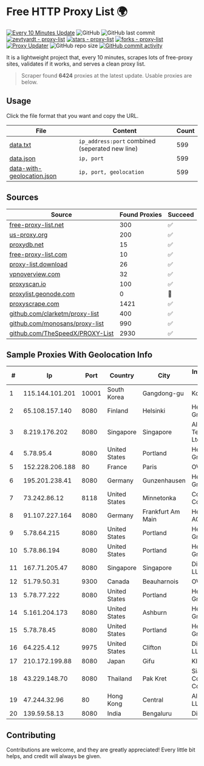 
# Free HTTP Proxy List 🌍

[![Every 10 Minutes Update](https://github.com/mertguvencli/http-proxy-list/actions/workflows/main.yml/badge.svg?branch=main)](https://github.com/mertguvencli/http-proxy-list/actions/workflows/main.yml)
![GitHub](https://img.shields.io/github/license/mertguvencli/http-proxy-list)
![GitHub last commit](https://img.shields.io/github/last-commit/mertguvencli/http-proxy-list)
[![zevtyardt - proxy-list](https://img.shields.io/static/v1?label=zevtyardt&message=proxy-list&color=blue&logo=github)](https://github.com/zevtyardt/proxy-list "Go to GitHub repo")
[![stars - proxy-list](https://img.shields.io/github/stars/zevtyardt/proxy-list?style=social)](https://github.com/zevtyardt/proxy-list)
[![forks - proxy-list](https://img.shields.io/github/forks/zevtyardt/proxy-list?style=social)](https://github.com/zevtyardt/proxy-list)
[![Proxy Updater](https://github.com/zevtyardt/proxy-list/workflows/Proxy%20Updater/badge.svg)](https://github.com/zevtyardt/proxy-list/actions?query=workflow:"Proxy+Updater")
![GitHub repo size](https://img.shields.io/github/repo-size/zevtyardt/proxy-list)
[![GitHub commit activity](https://img.shields.io/github/commit-activity/m/zevtyardt/proxy-list?logo=commits)](https://github.com/zevtyardt/proxy-list/commits/main)

It is a lightweight project that, every 10 minutes, scrapes lots of free-proxy sites, validates if it works, and serves a clean proxy list.

> Scraper found **6424** proxies at the latest update. Usable proxies are below.

## Usage

Click the file format that you want and copy the URL.

|File|Content|Count|
|----|-------|-----|
|[data.txt](https://raw.githubusercontent.com/mertguvencli/http-proxy-list/main/proxy-list/data.txt)|`ip_address:port` combined (seperated new line)|599|
|[data.json](https://raw.githubusercontent.com/mertguvencli/http-proxy-list/main/proxy-list/data.json)|`ip, port`|599|
|[data-with-geolocation.json](https://raw.githubusercontent.com/mertguvencli/http-proxy-list/main/proxy-list/data-with-geolocation.json)|`ip, port, geolocation`|599|

## Sources

|Source|Found Proxies|Succeed|
|------|-------------|-------|
|[free-proxy-list.net](https://free-proxy-list.net)|300|✅|
|[us-proxy.org](https://www.us-proxy.org)|200|✅|
|[proxydb.net](http://proxydb.net)|15|✅|
|[free-proxy-list.com](https://free-proxy-list.com/?page=&port=&type%5B%5D=http&type%5B%5D=https&up_time=0&search=Search)|10|✅|
|[proxy-list.download](https://www.proxy-list.download/HTTP)|26|✅|
|[vpnoverview.com](https://vpnoverview.com/privacy/anonymous-browsing/free-proxy-servers)|32|✅|
|[proxyscan.io](https://www.proxyscan.io)|100|✅|
|[proxylist.geonode.com](https://proxylist.geonode.com/api/proxy-list?limit=300&page=1&sort_by=lastChecked&sort_type=desc&protocols=http,https)|0|🚫|
|[proxyscrape.com](https://api.proxyscrape.com/v2/?request=displayproxies&protocol=http&timeout=10000&country=all&ssl=all&anonymity=all)|1421|✅|
|[github.com/clarketm/proxy-list](https://raw.githubusercontent.com/clarketm/proxy-list/master/proxy-list-raw.txt)|400|✅|
|[github.com/monosans/proxy-list](https://raw.githubusercontent.com/monosans/proxy-list/main/proxies/http.txt)|990|✅|
|[github.com/TheSpeedX/PROXY-List](https://raw.githubusercontent.com/TheSpeedX/PROXY-List/master/http.txt)|2930|✅|


## Sample Proxies With Geolocation Info

|#|Ip|Port|Country|City|Internet Service Provider|
|-|--|----|-------|----|-------------------------|
|1|115.144.101.201|10001|South Korea|Gangdong-gu|Korea Telecom|
|2|65.108.157.140|8080|Finland|Helsinki|Hetzner Online GmbH|
|3|8.219.176.202|8080|Singapore|Singapore|Alibaba (US) Technology Co., Ltd.|
|4|5.78.95.4|8080|United States|Portland|Hetzner Online GmbH|
|5|152.228.206.188|80|France|Paris|OVH SAS|
|6|195.201.238.41|8080|Germany|Gunzenhausen|Hetzner Online GmbH|
|7|73.242.86.12|8118|United States|Minnetonka|Comcast Cable Communications|
|8|91.107.227.164|8080|Germany|Frankfurt Am Main|Hetzner Online AG|
|9|5.78.64.215|8080|United States|Portland|Hetzner Online GmbH|
|10|5.78.86.194|8080|United States|Portland|Hetzner Online GmbH|
|11|167.71.205.47|8080|Singapore|Singapore|DigitalOcean, LLC|
|12|51.79.50.31|9300|Canada|Beauharnois|OVH SAS|
|13|5.78.77.222|8080|United States|Portland|Hetzner Online GmbH|
|14|5.161.204.173|8080|United States|Ashburn|Hetzner Online GmbH|
|15|5.78.78.45|8080|United States|Portland|Hetzner Online GmbH|
|16|64.225.4.12|9975|United States|Clifton|DigitalOcean, LLC|
|17|210.172.199.88|8080|Japan|Gifu|KITAGATA|
|18|43.229.148.70|8080|Thailand|Pak Kret|Siamdata Communication Co.|
|19|47.244.32.96|80|Hong Kong|Central|Alibaba.com LLC|
|20|139.59.58.13|8080|India|Bengaluru|DigitalOcean|



## Contributing

Contributions are welcome, and they are greatly appreciated! Every
little bit helps, and credit will always be given.

